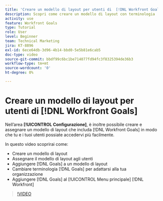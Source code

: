 ```yaml
---
title: 'Creare un modello di layout per utenti di  [!DNL Workfront Goals] '
description: Scopri come creare un modello di layout con terminologia  [!DNL Workfront Goals], assign the layout template to users, and change [!DNL Goals]  adatta alla tua organizzazione.
activity: use
feature: Workfront Goals
type: Tutorial
role: User
level: Beginner
team: Technical Marketing
jira: KT-8896
exl-id: 6ece64db-3d96-4b14-bbd0-5e5b81e6cab5
doc-type: video
source-git-commit: bbdf99c6bc1be714077fd94fc3f8325394de36b3
workflow-type: tm+mt
source-wordcount: '0'
ht-degree: 0%

---
```


# Creare un modello di layout per utenti di [!DNL Workfront Goals] 

Nell’area **[!UICONTROL Configurazione]**, è inoltre possibile creare e assegnare un modello di layout che includa [!DNL Workfront Goals] in modo che tu e i tuoi utenti possiate accedervi più facilmente.

In questo video scoprirai come:

* Creare un modello di layout
* Assegnare il modello di layout agli utenti
* Aggiungere [!DNL Goals] a un modello di layout
* Cambiare terminologia [!DNL Goals] per adattarsi alla tua organizzazione
* Aggiungere [!DNL Goals] al [!UICONTROL Menu principale] [!DNL Workfront]

>[!VIDEO](https://video.tv.adobe.com/v/335190/?quality=12&learn=on&enablevpops=1)

<!--
Learn more graphic
-->
